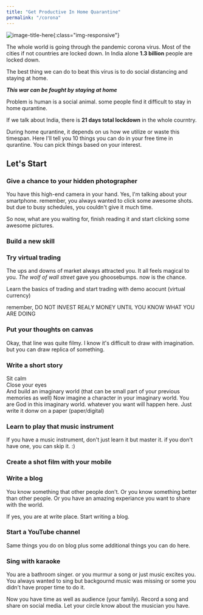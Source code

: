 ```yaml
---
title: "Get Productive In Home Quarantine"
permalink: "/corona"
---
```


![image-title-here](/blog/assets/images/HomeQurantine.PNG){:class="img-responsive"}

The whole world is going through the pandemic corona virus. Most of the cities if not countries are locked down. In India alone **1.3 billion** people are locked down.

The best thing we can do to beat this virus is to do social distancing and staying at home.

_**This war can be fought by staying at home**_

Problem is human is a social animal. some people find it difficult to stay in home qurantine.

If we talk about India, there is **21 days total lockdown** in the whole courntry. 

During home qurantine, it depends on us how we utilize or waste this timespan.
Here I'll tell you 10 things you can do in your free time in qurantine. You can pick things based on your interest.

## Let's Start

### Give a chance to your hidden photographer

You have this high-end camera in your hand. Yes, I'm talking about your smartphone. remember, you always wanted to click some awesome shots. but due to busy schedules, you couldn't give it much time.

So now, what are you waiting for, finish reading it and start clicking some awesome pictures.

### Build a new skill


### Try virtual trading

The ups and downs of market always attracted you. It all feels magical to you. _The wolf of wall street_ gave you ghoosebumps. now is the chance. 

Learn the basics of trading and start trading with demo acocunt (virtual currency)

remember, DO NOT INVEST REALY MONEY UNTIL YOU KNOW WHAT YOU ARE DOING


### Put your thoughts on canvas

Okay, that line was quite filmy. I know it's difficult to draw with imagination. but you can draw replica of something.


### Write a short story

Sit calm<br>
Close your eyes<br>
And build an imaginary world (that can be small part of your previous memories as well)
Now imagine a character in your imaginary world.
You are God in this imaginary world. whatever you want will happen here.
Just write it donw on a paper (paper/digital)



### Learn to play that music instrument

If you have a music instrument, don't just learn it but master it.
if you don't have one, you can skip it. :)


### Create a shot film with your mobile




### Write a blog

You know something that other people don't. 
Or you know something better than other people.
Or you have an amazing experiance you want to share with the world.

If yes, you are at write place.
Start writing a blog.

### Start a YouTube channel

Same things you do on blog plus some additional things you can do here.


### Sing with karaoke

You are a bathroom singer. or you murmur a song or just music excites you. You always wanted to sing but backgournd music was missing or some you didn't have proper time to do it.

Now you have time as well as audience (your family).
Record a song and share on social media.
Let your circle know about the musician you have.